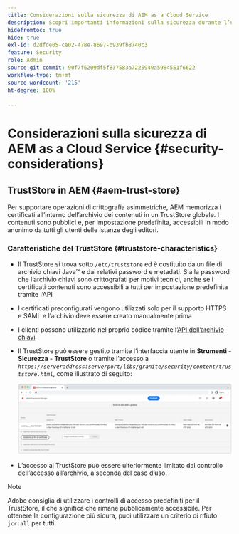 ```yaml
---
title: Considerazioni sulla sicurezza di AEM as a Cloud Service
description: Scopri importanti informazioni sulla sicurezza durante l’utilizzo di AEM as a Cloud Service.
hidefromtoc: true
hide: true
exl-id: d2dfde05-ce02-478e-8697-b939fb8740c3
feature: Security
role: Admin
source-git-commit: 90f7f6209df5f837583a7225940a5984551f6622
workflow-type: tm+mt
source-wordcount: '215'
ht-degree: 100%

---
```


# Considerazioni sulla sicurezza di AEM as a Cloud Service {#security-considerations}

## TrustStore in AEM {#aem-trust-store}

Per supportare operazioni di crittografia asimmetriche, AEM memorizza i certificati all’interno dell’archivio dei contenuti in un TrustStore globale. I contenuti sono pubblici e, per impostazione predefinita, accessibili in modo anonimo da tutti gli utenti delle istanze degli editori.

### Caratteristiche del TrustStore {#truststore-characteristics}

* Il TrustStore si trova sotto `/etc/truststore` ed è costituito da un file di archivio chiavi Java™ e dai relativi password e metadati. Sia la password che l’archivio chiavi sono crittografati per motivi tecnici, anche se i certificati contenuti sono accessibili a tutti per impostazione predefinita tramite l’API
* I certificati preconfigurati vengono utilizzati solo per il supporto HTTPS e SAML e l’archivio deve essere creato manualmente prima
* I clienti possono utilizzarlo nel proprio codice tramite l’[API dell’archivio chiavi](https://developer.adobe.com/experience-manager/reference-materials/6-5/javadoc/com/adobe/granite/keystore/KeyStoreService.html#getTrustStore-org.apache.sling.api.resource.ResourceResolver-)
* Il TrustStore può essere gestito tramite l’interfaccia utente in **Strumenti** - **Sicurezza** - **TrustStore** o tramite l’accesso a *`https://serveraddress:serverport/libs/granite/security/content/truststore.html`*, come illustrato di seguito:

  ![Gestione del TrustStore](/help/security/assets/global-trust-store-modified.png)

* L’accesso al TrustStore può essere ulteriormente limitato dal controllo dell’accesso all’archivio, a seconda del caso d’uso.

>[!NOTE]
>
>Adobe consiglia di utilizzare i controlli di accesso predefiniti per il TrustStore, il che significa che rimane pubblicamente accessibile. Per ottenere la configurazione più sicura, puoi utilizzare un criterio di rifiuto `jcr:all` per tutti.

<!--
Commenting out section for now as requested by Lars

## Anonymous Permission Hardening Package {#anonymous-permission-hardening-package}

For more information on the Anonymous Hardening Package, see [Security Checklist](https://experienceleague.adobe.com/docs/experience-manager-65/administering/security/security-checklist.html#anonymous-permission-hardening-package).
-->
